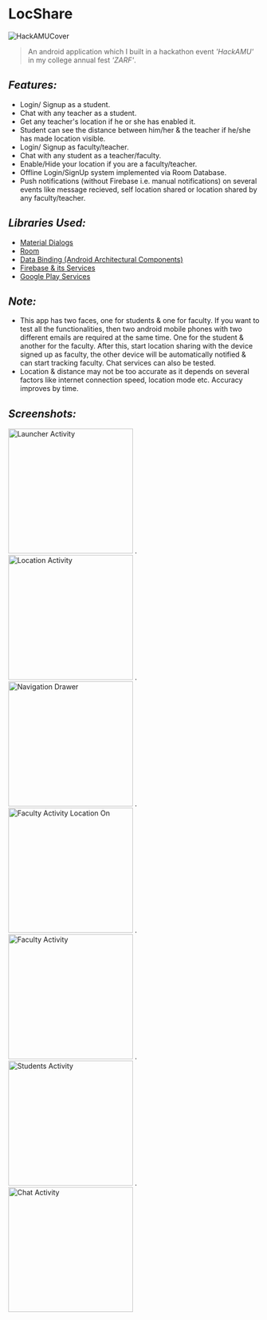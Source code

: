 # LocShare
![HackAMUCover](https://user-images.githubusercontent.com/38679082/56091329-285bfd00-5ecb-11e9-9443-d947606b63ac.png)

>An android application which I built in a hackathon event *'HackAMU'* in my college annual fest *'ZARF'*.


## *Features:*
- Login/ Signup as a student.
- Chat with any teacher as a student.
- Get any teacher's location if he or she has enabled it.
- Student can see the distance between him/her & the teacher if he/she has made location visible.
- Login/ Signup as faculty/teacher.
- Chat with any student as a teacher/faculty.
- Enable/Hide your location if you are a faculty/teacher.
- Offline Login/SignUp system implemented via Room Database.
- Push notifications (without Firebase i.e. manual notifications) on several events like message recieved, self location shared or location shared by any faculty/teacher.




## *Libraries Used:*
- [Material Dialogs](https://github.com/afollestad/material-dialogs)
- [Room](https://developer.android.com/topic/libraries/architecture/room)
- [Data Binding (Android Architectural Components)](https://developer.android.com/topic/libraries/data-binding)
- [Firebase & its Services](https://firebase.google.com/docs/android/setup)
- [Google Play Services](https://developers.google.com/android/guides/setup)


## *Note:*
- This app has two faces, one for students & one for faculty. If you want to test all the functionalities, then two android mobile phones with two different emails are required at the same time. One for the student & another for the faculty. After this, start location sharing with the device signed up as faculty, the other device will be automatically notified & can start tracking faculty. Chat services can also be tested.
- Location & distance may not be too accurate as it depends on several factors like internet connection speed, location mode etc. Accuracy improves by time.

## *Screenshots:*
<img src="https://user-images.githubusercontent.com/38679082/58437534-04a1ee80-80e8-11e9-9cde-a3c30d873b8c.jpeg" alt="Launcher Activity" width="250"/> .    <img src="https://user-images.githubusercontent.com/38679082/58202271-aeead200-7cf4-11e9-943d-7203f6be1a77.png" alt="Location Activity" width="250"/> .    <img src="https://user-images.githubusercontent.com/38679082/58202274-aeead200-7cf4-11e9-9d80-b477ed379bd6.png" alt="Navigation Drawer" width="250"/> .    <img src="https://user-images.githubusercontent.com/38679082/58202278-b01bff00-7cf4-11e9-8874-f466a3dfb220.jpeg" alt="Faculty Activity Location On" width="250"/> .    <img src="https://user-images.githubusercontent.com/38679082/58437536-053a8500-80e8-11e9-90cf-76ca374b79f3.jpeg" alt="Faculty Activity" width="250"/> .    <img src="https://user-images.githubusercontent.com/38679082/58202275-af836880-7cf4-11e9-8c06-2a60882b6bac.png" alt="Students Activity" width="250"/> .    <img src="https://user-images.githubusercontent.com/38679082/58437535-04a1ee80-80e8-11e9-945d-9ee4baacfe83.jpeg" alt="Chat Activity" width="250"/>
